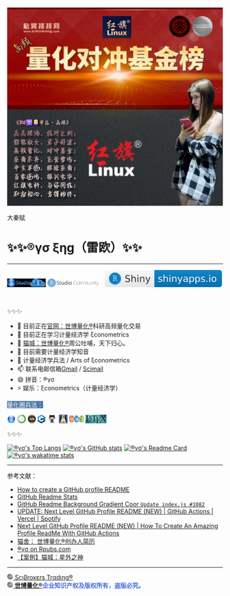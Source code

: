 ![](文艺坊图库/红旗中科，量化对冲，RStudioCloud，英国基督洋妞儿芈拉.jpg)

大秦赋

# ✨✨®γσ ξηg（雷欧）✨✨

---

[<img src='文艺坊图库/RStudioCloud.png' height='20'>](https://rstudio.cloud) [<img src='文艺坊图库/RStudioCom2.png' height='20'>](https://community.rstudio.com/new-topic?category=shiny&tags=shiny) [![](文艺坊图库/shiny-badge.svg)](https://www.shinyapps.io)

<br>

✨✨✨

- 🔭 目前正在[官网：世博量化®](https://www.scibrokes.com)科研高频量化交易
- 🌱 目前正在学习计量经济学 ξconometrics
- 👯 [猫城：世博量化®](https://www.github.com/scibrokes)周公吐哺，天下归心。
- 🤔 目前需要计量经济学知音
- 💬 计量经济学兵法 / Arts of ξconometrics
- 📫 联系电邮信箱[Gmail](mailto:englianhu@gmail.com) / [Scimail](mailto:englianhu@scibrokes.com)
- 😄 拼音：®γσ
- ⚡ 娱乐：ξconometrics（计量经济学）

<span style='color:white; background-color:#4E79A7;'>量化圈兵法：</span>

<img src='文艺坊图库/rstudio.png' height='20'> <img src='文艺坊图库/anaconda.png' height='20'> <img src='文艺坊图库/jupyterlab.png' height='20'> <img src='文艺坊图库/cpp.png' height='20'> <img src='文艺坊图库/github.png' height='20'> <img src='文艺坊图库/linux1.jpg' height='20'> <img src='文艺坊图库/html-css-js.png' height='20'> <img src='文艺坊图库/latex.jpg' height='20'>

✨✨✨

[![®γσ's Top Langs](https://github-readme-stats.vercel.app/api/top-langs/?username=englianhu&title_color=A10115&icon_color=DEG,EDAE01&text_color=EDAE01&bg_color=DEG,002C54,4CB5F5&show_icons=true&show_owner=true&langs_count=10&layout=compact)](https://github.com/englianhu/github-readme-stats)
[![®γσ's GitHub stats](https://github-readme-stats.vercel.app/api?username=englianhu&title_color=A10115&icon_color=DEG,EDAE01&text_color=EDAE01&bg_color=DEG,002C54,4CB5F5&show_icons=true)](https://github.com/englianhu/github-readme-stats)
[![®γσ's Readme Card](https://github-readme-stats.vercel.app/api/pin/?username=englianhu&title_color=A10115&icon_color=DEG,EDAE01&text_color=EDAE01&bg_color=DEG,002C54,4CB5F5&show_icons=true&show_owner=true&repo=github-readme-stats)](https://github.com/englianhu/github-readme-stats)
[![®γσ's wakatime stats](https://github-readme-stats.vercel.app/api/wakatime?username=englianhu&title_color=A10115&icon_color=DEG,EDAE01&text_color=EDAE01&bg_color=DEG,002C54,4CB5F5&show_icons=true&show_owner=true&layout=compact)](https://github.com/englianhu/github-readme-stats)

---

参考文献：

- [How to create a GitHub profile README](https://youtu.be/vND_UY7xk24)
- [GitHub Readme Stats](https://github.com/anuraghazra/github-readme-stats)
- [GitHub Readme Background Gradient Coor `Update index.js #1082`](https://github.com/anuraghazra/github-readme-stats/pull/1082#issuecomment-847753937)
- [UPDATE: Next Level GitHub Profile README (NEW) | GitHub Actions | Vercel | Spotify](https://www.youtube.com/watch?v=n6d4KHSKqGk&t=107s)
- [Next Level GitHub Profile README (NEW) | How To Create An Amazing Profile ReadMe With GitHub Actions](https://www.youtube.com/watch?v=ECuqb5Tv9qI)
- [猫舍： 世博量化®创办人简历](https://www.github.com/scibrokes/owner)
- [®γσ on Rpubs.com](https://rpubs.com/englianhu)
- [【案例】猫城：星外之神](https://github.com/wszqkzqk)

---

[<img src="文艺坊图库/Scibrokes.png" width="14"/> Sςιβrοκεrs Trαdιηg®](http://www.scibrokes.com)<br>
<span style='color:RoyalBlue'>**[<img src="文艺坊图库/Scibrokes.png" width="14"/> 世博量化®](http://www.scibrokes.com)企业知识产权及版权所有，盗版必究。**</span>
